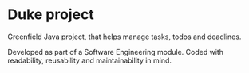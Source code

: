 # Duke project

Greenfield Java project, that helps manage tasks, todos and deadlines.

Developed as part of a Software Engineering module. Coded with readability, reusability and maintainability in mind.
